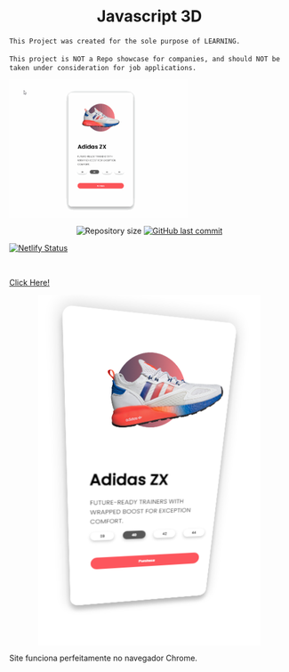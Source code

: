 <h1 align="center">
  Javascript 3D
</h1>

```
This Project was created for the sole purpose of LEARNING.

This project is NOT a Repo showcase for companies, and should NOT be taken under consideration for job applications.
```

<img align='center' width=320 src="https://github.com/mateusloubach/javascript3d/blob/main/second.gif">

<p align="center">
  <img alt="Repository size" src="https://img.shields.io/github/repo-size/mateusloubach/javascript3d">
  
  <a href="https://github.com/mateusloubach/javascript3d/commits/master">
    <img alt="GitHub last commit" src="https://img.shields.io/github/last-commit/mateusloubach/javascript3d">
  </a>
</p>

[![Netlify Status](https://api.netlify.com/api/v1/badges/b3b04a0f-a509-4dec-8f3e-9d2d8b7ce0e1/deploy-status)](https://app.netlify.com/sites/javascript3d/deploys)

<br>

[Click Here!](https://javascript3d.netlify.app/)

<p align="center" style="display: flex; align-items: flex-start; justify-content: center;">
  <img alt="3d" title="#3d" src="https://github.com/mateusloubach/javascript3d/blob/main/js3d.png" width="400px"> <br>
</p>

Site funciona perfeitamente no navegador Chrome.
